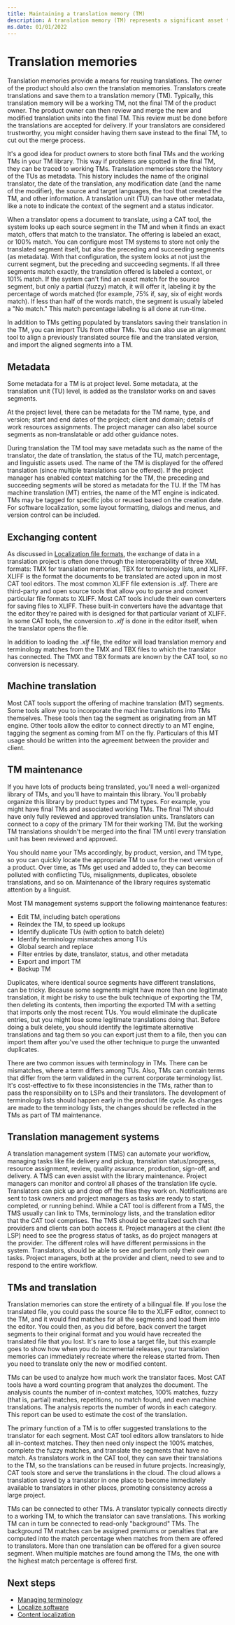 ```yaml
---
title: Maintaining a translation memory (TM)
description: A translation memory (TM) represents a significant asset that demands careful maintenance.
ms.date: 01/01/2022
--- 
```


# Translation memories

Translation memories provide a means for reusing translations. The owner of the product should also own the translation memories. Translators create translations and save them to a translation memory (TM). Typically, this translation memory will be a working TM, not the final TM of the product owner. The product owner can then review and merge the new and modified translation units into the final TM. This review must be done before the translations are accepted for delivery. If your translators are considered trustworthy, you might consider having them save instead to the final TM, to cut out the merge process.

It's a good idea for product owners to store both final TMs and the working TMs in your TM library. This way if problems are spotted in the final TM, they can be traced to working TMs. Translation memories store the history of the TUs as metadata. This history includes the name of the original translator, the date of the translation, any modification date (and the name of the modifier), the source and target languages, the tool that created the TM, and other information. A translation unit (TU) can have other metadata, like a note to indicate the context of the segment and a status indicator.

When a translator opens a document to translate, using a CAT tool, the system looks up each source segment in the TM and when it finds an exact match, offers that match to the translator. The offering is labeled an exact, or 100% match. You can configure most TM systems to store not only the translated segment itself, but also the preceding and succeeding segments (as metadata). With that configuration, the system looks at not just the current segment, but the preceding and succeeding segments. If all three segments match exactly, the translation offered is labeled a context, or 101% match. If the system can't find an exact match for the source segment, but only a partial (fuzzy) match, it will offer it, labeling it by the percentage of words matched (for example, 75% if, say, six of eight words match). If less than half of the words match, the segment is usually labeled a "No match." This match percentage labeling is all done at run-time. 

In addition to TMs getting populated by translators saving their translation in the TM, you can import TUs from other TMs. You can also use an alignment tool to align a previously translated source file and the translated version, and import the aligned segments into a TM.

## Metadata

Some metadata for a TM is at project level. Some metadata, at the translation unit (TU) level, is added as the translator works on and saves segments.  

At the project level, there can be metadata for the TM name, type, and version; start and end dates of the project; client and domain; details of work resources assignments. The project manager can also label source segments as non-translatable or add other guidance notes.

During translation the TM tool may save metadata such as the name of the translator, the date of translation, the status of the TU, match percentage, and linguistic assets used. The name of the TM is displayed for the offered translation (since multiple translations can be offered). If the project manager has enabled context matching for the TM, the preceding and succeeding segments will be stored as metadata for the TU. If the TM has machine translation (MT) entries, the name of the MT engine is indicated. TMs may be tagged for specific jobs or reused based on the creation date. For software localization, some layout formatting, dialogs and menus, and version control can be included.

## Exchanging content

As discussed in [Localization file formats](localization-file-formats.md), the exchange of data in a translation project is often done through the interoperability of three XML formats: TMX for translation memories, TBX for terminology lists, and XLIFF. XLIFF is the format the documents to be translated are acted upon in most CAT tool editors. The most common XLIFF file extension is *.xlf*. There are third-party and open source tools that allow you to parse and convert particular file formats to XLIFF. Most CAT tools include their own converters for saving files to XLIFF. These built-in converters have the advantage that the editor they're paired with is designed for that particular variant of XLIFF. In some CAT tools, the conversion to *.xlf* is done in the editor itself, when the translator opens the file.

In addition to loading the *.xlf* file, the editor will load translation memory and terminology matches from the TMX and TBX files to which the translator has connected. The TMX and TBX formats are known by the CAT tool, so no conversion is necessary.

## Machine translation

Most CAT tools support the offering of machine translation (MT) segments. Some tools allow you to incorporate the machine translations into TMs themselves. These tools then tag the segment as originating from an MT engine. Other tools allow the editor to connect directly to an MT engine, tagging the segment as coming from MT on the fly. Particulars of this MT usage should be written into the agreement between the provider and client.

## TM maintenance

If you have lots of products being translated, you'll need a well-organized library of TMs, and you'll have to maintain this library. You'll probably organize this library by product types and TM types. For example, you might have final TMs and associated working TMs. The final TM should have only fully reviewed and approved translation units. Translators can connect to a copy of the primary TM for their working TM. But the working TM translations shouldn't be merged into the final TM until every translation unit has been reviewed and approved.

You should name your TMs accordingly, by product, version, and TM type, so you can quickly locate the appropriate TM to use for the next version of a product. Over time, as TMs get used and added to, they can become polluted with conflicting TUs, misalignments, duplicates, obsolete translations, and so on. Maintenance of the library requires systematic attention by a linguist.

Most TM management systems support the following maintenance features:

- Edit TM, including batch operations
- Reindex the TM, to speed up lookups
- Identify duplicate TUs (with option to batch delete)
- Identify terminology mismatches among TUs
- Global search and replace
- Filter entries by date, translator, status, and other metadata
- Export and import TM
- Backup TM

Duplicates, where identical source segments have different translations, can be tricky. Because some segments might have more than one legitimate translation, it might be risky to use the bulk technique of exporting the TM, then deleting its contents, then importing the exported TM with a setting that imports only the most recent TUs. You would eliminate the duplicate entries, but you might lose some legitimate translations doing that. Before doing a bulk delete, you should identify the legitimate alternative translations and tag them so you can export just them to a file, then you can import them after you've used the other technique to purge the unwanted duplicates.

There are two common issues with terminology in TMs. There can be mismatches, where a term differs among TUs. Also, TMs can contain terms that differ from the term validated in the current corporate terminology list. It's cost-effective to fix these inconsistencies in the TMs, rather than to pass the responsibility on to LSPs and their translators. The development of terminology lists should happen early in the product life cycle. As changes are made to the terminology lists, the changes should be reflected in the TMs as part of TM maintenance.

## Translation management systems

A translation management system (TMS) can automate your workflow, managing tasks like file delivery and pickup, translation status/progress, resource assignment, review, quality assurance, production, sign-off, and delivery. A TMS can even assist with the library maintenance. Project managers can monitor and control all phases of the translation life cycle. Translators can pick up and drop off the files they work on. Notifications are sent to task owners and project managers as tasks are ready to start, completed, or running behind. While a CAT tool is different from a TMS, the TMS usually can link to TMs, terminology lists, and the translation editor that the CAT tool comprises. The TMS should be centralized such that providers and clients can both access it. Project managers at the client (the LSP) need to see the progress status of tasks, as do project managers at the provider. The different roles will have different permissions in the system. Translators, should be able to see and perform only their own tasks. Project managers, both at the provider and client, need to see and to respond to the entire workflow.

## TMs and translation

Translation memories can store the entirety of a bilingual file. If you lose the translated file, you could pass the source file to the XLIFF editor, connect to the TM, and it would find matches for all the segments and load them into the editor. You could then, as you did before, back convert the target segments to their original format and you would have recreated the translated file that you lost. It's rare to lose a target file, but this example goes to show how when you do incremental releases, your translation memories can immediately recreate where the release started from. Then you need to translate only the new or modified content.

TMs can be used to analyze how much work the translator faces. Most CAT tools have a word counting program that analyzes the document. The analysis counts the number of in-context matches, 100% matches, fuzzy (that is, partial) matches, repetitions, no match found, and even machine translations. The analysis reports the number of words in each category. This report can be used to estimate the cost of the translation.

The primary function of a TM is to offer suggested translations to the translator for each segment. Most CAT tool editors allow translators to hide all in-context matches. They then need only inspect the 100% matches, complete the fuzzy matches, and translate the segments that have no match.  As translators work in the CAT tool, they can save their translations to the TM, so the translations can be reused in future projects. Increasingly, CAT tools store and serve the translations in the cloud. The cloud allows a translation saved by a translator in one place to become immediately available to translators in other places, promoting consistency across a large project.

TMs can be connected to other TMs. A translator typically connects directly to a working TM, to which the translator can save translations. This working TM can in turn be connected to read-only "background" TMs. The background TM matches can be assigned premiums or penalties that are computed into the match percentage when matches from them are offered to translators. More than one translation can be offered for a given source segment. When multiple matches are found among the TMs, the one with the highest match percentage is offered first.

## Next steps
<!-- Add a context sentence for the following links -->
- [Managing terminology](managing-terminology.md)
- [Localize software](localize-software.md)
- [Content localization](localize-content.md)